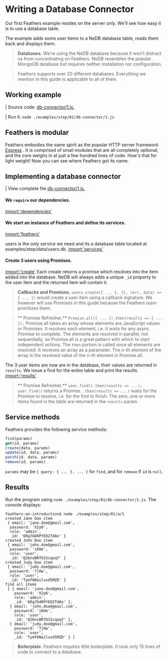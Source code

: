 # Writing a Database Connector

Our first Feathers example resides on the server only.
We'll see how easy it is to use a database table.

The example adds some user items to a NeDB database table,
reads them back and displays them.

> **Databases.** We're using the NeDB database because it won't distract us
from concentrating on Feathers. NeDB resembles the popular MongoDB database
but requires neither installation nor configuration.

> Feathers supports over 20 different databases.
Everything we mention in this guide is applicable to all of them.

## Working example

| Source code: [db-connector/1.js.](https://github.com/eddyystop/feathers-an-introduction/blob/master/examples/step/01/db-connector/1.js)

| Run it: `node ./examples/step/01/db-connector/1.js`

## Feathers is modular

Feathers embodies the same spirit as the popular HTTP server framework [Express](http://expressjs.com/) .
It is comprised of small modules that are all completely optional,
and the core weighs in at just a few hundred lines of code.
How's that for light weight!
Now you can see where Feathers got its name.

## Implementing a database connector

| View complete file [db-connector/1.js.](https://github.com/eddyystop/feathers-an-introduction/blob/master/examples/step/01/db-connector/1.js)

#### We `require` our dependencies.
[import:'dependencies'](../../examples/step/01/db-connector/1.js)

#### We start an instance of Feathers and define its services.
[import:'feathers'](../../examples/step/01/db-connector/1.js)

users is the only service we need  and its a database table located at examples/step/data/users.db.
[import:'services'](../../examples/step/01/db-connector/1.js)

#### Create 3 users using Promises.
[import:'create'](../../examples/step/01/db-connector/1.js)
Each create returns a promise which resolves into the item added into the database.
NeDB will always adds a unique `_id` property to the user item and the returned item will contain it.

> **Callbacks and Promises.**
`users.create({ ... }, {}, (err, data) => { ... })`
would create a user item using a callback signature.
We however will use Promises in this guide because the
Feathers team prioritizes them.

> ** Promise Refresher.** `Promise.all([ ... ]).then(results => { ... });`
Promise.all takes an array whose elements are JavaScript values or Promises.
It resolves each element, i.e. it waits for any async Promise to complete.
The elements are resolved in parallel, not sequentially,
so Promise.all is a great pattern with which to start independent actions.
The `then` portion is called once all elements are resolved.
It receives an array as a parameter.
The n-th element of the array is the resolved value of the n-th element in Promise.all.


The 3 user items are now are in the database, their values are returned in `results`.
We issue a find for the entire table and print the results.
[import:'results'](../../examples/step/01/db-connector/1.js)

> ** Promise Refresher.** `user.find().then(results => ...);`
`user.find()` returns a Promise. `.then(results => ...)` waits for the Promise to resolve,
i.e. for the find to finish.
The zero, one or more items found in the table are returned in the `results` param.

## Service methods

Feathers provides the following service methods:
```javascript
find(params)
get(id, params)
create(data, params)
update(id, data, params)
patch(id, data, params)
remove(id, params)
```

`params` may be `{ query: { ... }, ... }` for `find`,
and for `remove` if `id` is `null`.

## Results

Run the program using `node ./examples/step/01/db-connector/1.js`.
The console displays:

```text
feathers-an-introduction$ node ./examples/step/01/a/1
created Jane Doe item
 { email: 'jane.doe@gmail.com',
  password: 'X2y6',
  role: 'admin',
  _id: '6Rq7O4RPYEO2TdAn' }
created John Doe item
 { email: 'john.doe@gmail.com',
  password: 'i6He',
  role: 'user',
  _id: 'Q2bnsBRfO1ScqoqY' }
created Judy Doe item
 { email: 'judy.doe@gmail.com',
  password: '7jHw',
  role: 'user',
  _id: 'Tymf6Nailusd5MZD' }
find all items
 [ { email: 'jane.doe@gmail.com',
    password: 'X2y6',
    role: 'admin',
    _id: '6Rq7O4RPYEO2TdAn' },
  { email: 'john.doe@gmail.com',
    password: 'i6He',
    role: 'user',
    _id: 'Q2bnsBRfO1ScqoqY' },
  { email: 'judy.doe@gmail.com',
    password: '7jHw',
    role: 'user',
    _id: 'Tymf6Nailusd5MZD' } ]
```

> **Boilerplate.** Feathers requires little boilerplate.
It took only 15 lines of code to connect to a database.
